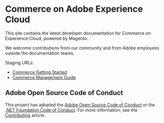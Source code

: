 # Commerce on Adobe Experience Cloud

This site contains the latest developer documentation for Commerce on Experience Cloud, powered by Magento.

We welcome contributions from our community and from Adobe employees outside the documentation teams.

Staging URLs:

- [Commerce Getting Started](https://experienceleague.corp.adobe.com/docs/commerce-cloud-service/start/commerce-start.html)
- [Commerce Management Guide](https://experienceleague.corp.adobe.com/docs/commerce-cloud-service/user/commerce-management.html)


## Adobe Open Source Code of Conduct

This project has adopted the [Adobe Open Source Code of Conduct](code-of-conduct.md) or the [.NET Foundation Code of Conduct](https://dotnetfoundation.org/code-of-conduct). For more information, see the [Contributing](contributing.md) article.
